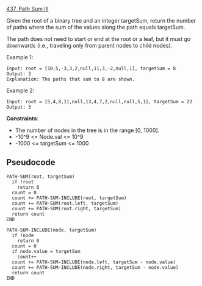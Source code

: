 [437. Path Sum III](https://leetcode.com/problems/path-sum-iii/)

Given the root of a binary tree and an integer targetSum, return the number of paths where the sum of the values along the path equals targetSum.

The path does not need to start or end at the root or a leaf, but it must go downwards (i.e., traveling only from parent nodes to child nodes).

Example 1:

```
Input: root = [10,5,-3,3,2,null,11,3,-2,null,1], targetSum = 8
Output: 3
Explanation: The paths that sum to 8 are shown.
```

Example 2:

```
Input: root = [5,4,8,11,null,13,4,7,2,null,null,5,1], targetSum = 22
Output: 3
```

**Constraints**:

-   The number of nodes in the tree is in the range [0, 1000].
-   -10^9 <= Node.val <= 10^9
-   -1000 <= targetSum <= 1000

## Pseudocode

```
PATH-SUM(root, targetSum)
  if !root
    return 0
  count = 0
  count += PATH-SUM-INCLUDE(root, targetSum)
  count += PATH-SUM(root.left, targetSum)
  count += PATH-SUM(root.right, targetSum)
  return count
END

PATH-SUM-INCLUDE(node, targetSum)
  if !node
    return 0
  count = 0
  if node.value = targetSum
    count++
  count += PATH-SUM-INCLUDE(node.left, targetSum - node.value)
  count += PATH-SUM-INCLUDE(node.right, targetSum - node.value)
  return count
END
```
